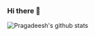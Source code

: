 ### Hi there 👋

<!--
**pragadeeshraju/pragadeeshraju** is a ✨ _special_ ✨ repository because its `README.md` (this file) appears on your GitHub profile.



Here are some ideas to get you started:

-🔭 I’m currently working on ...
- 🌱 I’m currently learning ...
- 👯 I’m looking to collaborate on ...
- 🤔 I’m looking for help with ...
- 💬 Ask me about ...
- 📫 How to reach me: ...
- 😄 Pronouns: ...
- ⚡ Fun fact: ...
-->
![Pragadeesh's github stats](https://github-readme-stats.vercel.app/api?username=pragadeeshraju&show_icons=true)
